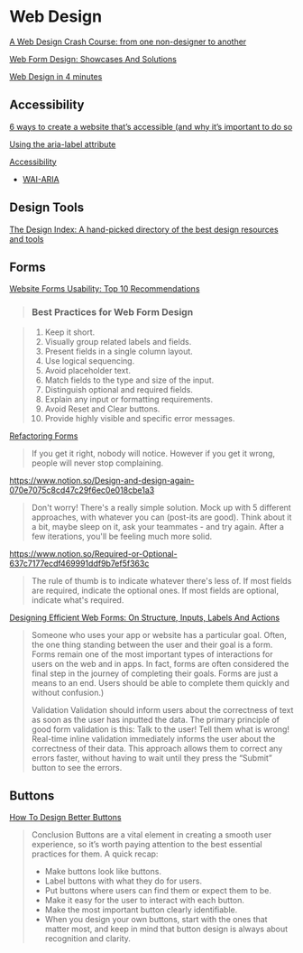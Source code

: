 # Web Design

[A Web Design Crash Course: from one non-designer to another](https://medium.freecodecamp.org/a-web-design-crash-course-from-one-non-designer-to-another-a6f8da0e6aa)

[Web Form Design: Showcases And Solutions](https://www.smashingmagazine.com/web-form-design-showcases-and-solutions/)

[Web Design in 4 minutes](https://jgthms.com/web-design-in-4-minutes/)

## Accessibility

[6 ways to create a website that’s accessible (and why it’s important to do so](https://thenextweb.com/podium/2019/08/19/6-ways-to-create-a-website-thats-accessible-and-why-its-important-to-do-so/)

[Using the aria-label attribute](https://developer.mozilla.org/en-US/docs/Web/Accessibility/ARIA/ARIA_Techniques/Using_the_aria-label_attribute)

[Accessibility](https://reactjs.org/docs/accessibility.html)

- [WAI-ARIA](https://reactjs.org/docs/accessibility.html#wai-aria)

## Design Tools

[The Design Index: A hand-picked directory of the best design resources and tools](https://www.thedesignindex.co)

## Forms

[Website Forms Usability: Top 10 Recommendations](https://www.nngroup.com/articles/web-form-design/)

>### Best Practices for Web Form Design

>1. Keep it short.
>2. Visually group related labels and fields.
>3. Present fields in a single column layout.
>4. Use logical sequencing.
>5. Avoid placeholder text.
>6. Match fields to the type and size of the input.
>7. Distinguish optional and required fields.
>8. Explain any input or formatting requirements.
>9. Avoid Reset and Clear buttons.
>10. Provide highly visible and specific error messages.

[Refactoring Forms](https://www.notion.so/Refactoring-Forms-a9dbe949ac7242f0a87b59908b27c9ce)

>If you get it right, nobody will notice. However if you get it wrong, people will never stop complaining.

<https://www.notion.so/Design-and-design-again-070e7075c8cd47c29f6ec0e018cbe1a3>

>Don't worry! There's a really simple solution. Mock up with 5 different approaches, with whatever you can (post-its are good). Think about it a bit, maybe sleep on it, ask your teammates - and try again. After a few iterations, you'll be feeling much more solid.

<https://www.notion.so/Required-or-Optional-637c7177ecdf469991ddf9b7ef5f363c>

>The rule of thumb is to indicate whatever there's less of. If most fields are required, indicate the optional ones. If most fields are optional, indicate what's required.

[Designing Efficient Web Forms: On Structure, Inputs, Labels And Actions](https://www.smashingmagazine.com/2017/06/designing-efficient-web-forms/)

>Someone who uses your app or website has a particular goal. Often, the one thing standing between the user and their goal is a form. Forms remain one of the most important types of interactions for users on the web and in apps. In fact, forms are often considered the final step in the journey of completing their goals. Forms are just a means to an end. Users should be able to complete them quickly and without confusion.)
>
>Validation
>Validation should inform users about the correctness of text as soon as the user has inputted the data. The primary principle of good form validation is this: Talk to the user! Tell them what is wrong! Real-time inline validation immediately informs the user about the correctness of their data. This approach allows them to correct any errors faster, without having to wait until they press the “Submit” button to see the errors.

## Buttons

[How To Design Better Buttons](https://www.smashingmagazine.com/2016/11/a-quick-guide-for-designing-better-buttons/)

>Conclusion
>Buttons are a vital element in creating a smooth user experience, so it’s worth paying attention to the best essential practices for them. A quick recap:
>
>- Make buttons look like buttons.
>- Label buttons with what they do for users.
>- Put buttons where users can find them or expect them to be.
>- Make it easy for the user to interact with each button.
>- Make the most important button clearly identifiable.
>- When you design your own buttons, start with the ones that matter most, and keep in mind that button design is always about recognition and clarity.
